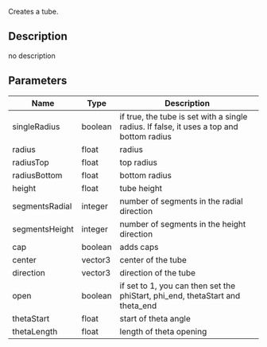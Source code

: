 Creates a tube.



## Description
no description
## Parameters

<table>
<thead>
	<tr>
		<th>Name</th>
		<th>Type</th>
		<th>Description</th>
	</tr>
</thead>
<tr>
	<td>singleRadius</td>
	<td><div class='bg-emerald-800 px-2 py-px text-white rounded-sm'>boolean</div></td>
	<td>if true, the tube is set with a single radius. If false, it uses a top and bottom radius</td>
</tr>
<tr>
	<td>radius</td>
	<td><div class='bg-yellow-800 px-2 py-px text-white rounded-sm'>float</div></td>
	<td>radius</td>
</tr>
<tr>
	<td>radiusTop</td>
	<td><div class='bg-yellow-800 px-2 py-px text-white rounded-sm'>float</div></td>
	<td>top radius</td>
</tr>
<tr>
	<td>radiusBottom</td>
	<td><div class='bg-yellow-800 px-2 py-px text-white rounded-sm'>float</div></td>
	<td>bottom radius</td>
</tr>
<tr>
	<td>height</td>
	<td><div class='bg-yellow-800 px-2 py-px text-white rounded-sm'>float</div></td>
	<td>tube height</td>
</tr>
<tr>
	<td>segmentsRadial</td>
	<td><div class='bg-orange-800 px-2 py-px text-white rounded-sm'>integer</div></td>
	<td>number of segments in the radial direction</td>
</tr>
<tr>
	<td>segmentsHeight</td>
	<td><div class='bg-orange-800 px-2 py-px text-white rounded-sm'>integer</div></td>
	<td>number of segments in the height direction</td>
</tr>
<tr>
	<td>cap</td>
	<td><div class='bg-emerald-800 px-2 py-px text-white rounded-sm'>boolean</div></td>
	<td>adds caps</td>
</tr>
<tr>
	<td>center</td>
	<td><div class='bg-blue-800 px-2 py-px text-white rounded-sm'>vector3</div></td>
	<td>center of the tube</td>
</tr>
<tr>
	<td>direction</td>
	<td><div class='bg-blue-800 px-2 py-px text-white rounded-sm'>vector3</div></td>
	<td>direction of the tube</td>
</tr>
<tr>
	<td>open</td>
	<td><div class='bg-emerald-800 px-2 py-px text-white rounded-sm'>boolean</div></td>
	<td>if set to 1, you can then set the phiStart, phi_end, thetaStart and theta_end</td>
</tr>
<tr>
	<td>thetaStart</td>
	<td><div class='bg-yellow-800 px-2 py-px text-white rounded-sm'>float</div></td>
	<td>start of theta angle</td>
</tr>
<tr>
	<td>thetaLength</td>
	<td><div class='bg-yellow-800 px-2 py-px text-white rounded-sm'>float</div></td>
	<td>length of theta opening</td>
</tr>
</table>